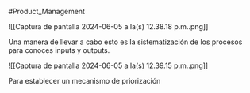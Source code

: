 #Product_Management 

![[Captura de pantalla 2024-06-05 a la(s) 12.38.18 p.m..png]]

Una manera de llevar a cabo esto es la sistematización de los procesos para conoces inputs y outputs.

![[Captura de pantalla 2024-06-05 a la(s) 12.39.15 p.m..png]]

Para establecer un mecanismo de priorización 